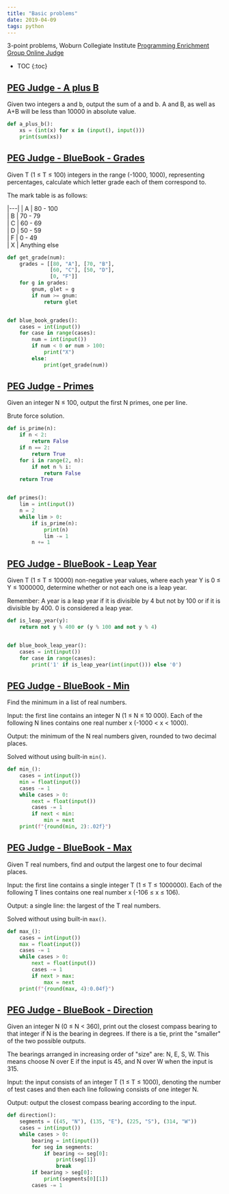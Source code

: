 ```yaml
---
title: "Basic problems"
date: 2019-04-09
tags: python
---
```


3-point problems, Woburn Collegiate Institute 
[Programming Enrichment Group Online Judge](https://wcipeg.com)

* TOC
{:toc}



## [PEG Judge - A plus B](https://wcipeg.com/problem/aplusb)

Given two integers a and b, output the sum of a and b.
A and B, as well as A+B will be less than 10000 in absolute value.

```py
def a_plus_b():
    xs = (int(x) for x in (input(), input()))
    print(sum(xs))
```


## [PEG Judge - BlueBook - Grades](https://wcipeg.com/problem/p307ex7)

Given T (1 ≤ T ≤ 100) integers in the range (-1000, 1000), 
representing percentages, calculate which letter grade each of them 
correspond to.

The mark table is as follows:

|---|
| A | 80 - 100  
| B | 70 - 79  
| C | 60 - 69  
| D | 50 - 59  
| F | 0 - 49  
| X | Anything else

```py
def get_grade(num):
    grades = [[80, "A"], [70, "B"], 
              [60, "C"], [50, "D"],
              [0, "F"]]
    for g in grades:
        gnum, glet = g
        if num >= gnum:
            return glet


def blue_book_grades():
    cases = int(input())
    for case in range(cases):
        num = int(input())
        if num < 0 or num > 100:
            print("X")
        else:
            print(get_grade(num))
```


## [PEG Judge - Primes](https://wcipeg.com/problem/primes1)

Given an integer N ≤ 100, output the first N primes, one per line.

Brute force solution.

```py
def is_prime(n):
    if n < 2:
        return False
    if n == 2:
        return True
    for i in range(2, n):
        if not n % i:
            return False
    return True


def primes():
    lim = int(input())
    n = 2
    while lim > 0:
        if is_prime(n):
            print(n)
            lim -= 1
        n += 1
```


## [PEG Judge - BlueBook - Leap Year](https://wcipeg.com/problem/p307ex9)

Given T (1 ≤ T ≤ 10000) non-negative year values, where each year Y 
is 0 ≤ Y ≤ 1000000, determine whether or not each one is a leap year.

Remember: A year is a leap year if it is divisible by 4 but not by 
100 or if it is divisible by 400. 0 is considered a leap year.

```py
def is_leap_year(y):
    return not y % 400 or (y % 100 and not y % 4)


def blue_book_leap_year():
    cases = int(input())
    for case in range(cases):
        print('1' if is_leap_year(int(input())) else '0')
```


## [PEG Judge - BlueBook - Min](https://wcipeg.com/problem/p287ex3)

Find the minimum in a list of real numbers.

Input: the first line contains an integer N (1 ≤ N ≤ 10 000). 
Each of the following N lines contains one real number x 
(-1000 < x < 1000).

Output: the minimum of the N real numbers given, rounded to 
two decimal places.

Solved without using built-in `min()`.

```py
def min_():
    cases = int(input())
    min = float(input())
    cases -= 1
    while cases > 0:
        next = float(input())
        cases -= 1
        if next < min:
            min = next
    print(f"{round(min, 2):.02f}")
```


## [PEG Judge - BlueBook - Max](https://wcipeg.com/problem/p171ex6a)

Given T real numbers, find and output the largest one to 
four decimal places.

Input: the first line contains a single integer T 
(1 ≤ T ≤ 1000000). Each of the following T lines contains 
one real number x (-106 ≤ x ≤ 106).

Output: a single line: the largest of the T real numbers.

Solved without using built-in `max()`.

```py
def max_():
    cases = int(input())
    max = float(input())
    cases -= 1
    while cases > 0:
        next = float(input())
        cases -= 1
        if next > max:
            max = next
    print(f"{round(max, 4):0.04f}")
```


## [PEG Judge - BlueBook - Direction](https://wcipeg.com/problem/p108ex8)

Given an integer N (0 ≤ N < 360), print out the closest compass 
bearing to that integer if N is the bearing in degrees. If there is 
a tie, print the "smaller" of the two possible outputs.

The bearings arranged in increasing order of "size" are: N, E, S, W. 
This means choose N over E if the input is 45, and N over W when the
input is 315.

Input: the input consists of an integer T (1 ≤ T ≤ 1000), denoting
the number of test cases and then each line following consists of
one integer N.

Output: output the closest compass bearing according to the input.

```py
def direction():
    segments = ((45, "N"), (135, "E"), (225, "S"), (314, "W"))
    cases = int(input())
    while cases > 0:
        bearing = int(input())
        for seg in segments:
            if bearing <= seg[0]:
                print(seg[1])
                break
        if bearing > seg[0]:
            print(segments[0][1])
        cases -= 1
```
